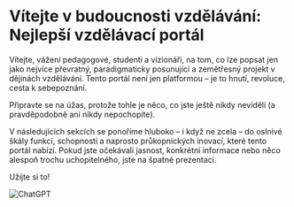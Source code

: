 # Vítejte v budoucnosti vzdělávání: Nejlepší vzdělávací portál

Vítejte, vážení pedagogové, studenti a vizionáři, na tom, co lze popsat jen jako nejvíce převratný, paradigmaticky posunující a zemětřesný projekt v dějinách vzdělávání. Tento portál není jen platformou – je to hnutí, revoluce, cesta k sebepoznání.

Připravte se na úžas, protože tohle je něco, co jste ještě nikdy neviděli (a pravděpodobně ani nikdy nepochopíte).

V následujících sekcích se ponoříme hluboko – i když ne zcela – do oslnivé škály funkcí, schopností a naprosto průkopnických inovací, které tento portál nabízí. Pokud jste očekávali jasnost, konkrétní informace nebo něco alespoň trochu uchopitelného, jste na špatné prezentaci.

Užijte si to!

![ChatGPT](/images_for_md_files/ChatGPT.webp)